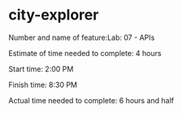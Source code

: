 # city-explorer

Number and name of feature:Lab: 07 - APIs

Estimate of time needed to complete: 4 hours

Start time: 2:00 PM

Finish time: 8:30 PM

Actual time needed to complete: 6 hours and half